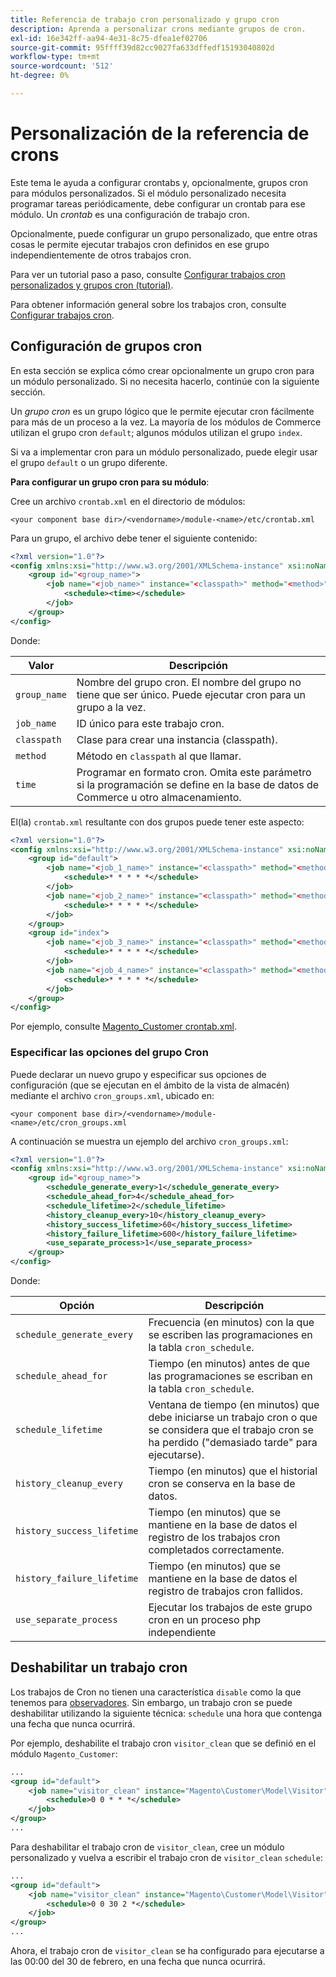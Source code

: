 ```yaml
---
title: Referencia de trabajo cron personalizado y grupo cron
description: Aprenda a personalizar crons mediante grupos de cron.
exl-id: 16e342ff-aa94-4e31-8c75-dfea1ef02706
source-git-commit: 95ffff39d82cc9027fa633dffedf15193040802d
workflow-type: tm+mt
source-wordcount: '512'
ht-degree: 0%

---
```


# Personalización de la referencia de crons

Este tema le ayuda a configurar crontabs y, opcionalmente, grupos cron para módulos personalizados. Si el módulo personalizado necesita programar tareas periódicamente, debe configurar un crontab para ese módulo. Un _crontab_ es una configuración de trabajo cron.

Opcionalmente, puede configurar un grupo personalizado, que entre otras cosas le permite ejecutar trabajos cron definidos en ese grupo independientemente de otros trabajos cron.

Para ver un tutorial paso a paso, consulte [Configurar trabajos cron personalizados y grupos cron (tutorial)](custom-cron-tutorial.md).

Para obtener información general sobre los trabajos cron, consulte [Configurar trabajos cron](../cli/configure-cron-jobs.md).

## Configuración de grupos cron

En esta sección se explica cómo crear opcionalmente un grupo cron para un módulo personalizado. Si no necesita hacerlo, continúe con la siguiente sección.

Un _grupo cron_ es un grupo lógico que le permite ejecutar cron fácilmente para más de un proceso a la vez. La mayoría de los módulos de Commerce utilizan el grupo cron `default`; algunos módulos utilizan el grupo `index`.

Si va a implementar cron para un módulo personalizado, puede elegir usar el grupo `default` o un grupo diferente.

**Para configurar un grupo cron para su módulo**:

Cree un archivo `crontab.xml` en el directorio de módulos:

```text
<your component base dir>/<vendorname>/module-<name>/etc/crontab.xml
```

Para un grupo, el archivo debe tener el siguiente contenido:

```xml
<?xml version="1.0"?>
<config xmlns:xsi="http://www.w3.org/2001/XMLSchema-instance" xsi:noNamespaceSchemaLocation="urn:magento:module:Magento_Cron:etc/crontab.xsd">
    <group id="<group_name>">
        <job name="<job_name>" instance="<classpath>" method="<method>">
            <schedule><time></schedule>
        </job>
    </group>
</config>
```

Donde:

| Valor | Descripción |
|---|---|
| `group_name` | Nombre del grupo cron. El nombre del grupo no tiene que ser único. Puede ejecutar cron para un grupo a la vez. |
| `job_name` | ID único para este trabajo cron. |
| `classpath` | Clase para crear una instancia (classpath). |
| `method` | Método en `classpath` al que llamar. |
| `time` | Programar en formato cron. Omita este parámetro si la programación se define en la base de datos de Commerce u otro almacenamiento. |

El(la) `crontab.xml` resultante con dos grupos puede tener este aspecto:

```xml
<?xml version="1.0"?>
<config xmlns:xsi="http://www.w3.org/2001/XMLSchema-instance" xsi:noNamespaceSchemaLocation="urn:magento:module:Magento_Cron:etc/crontab.xsd">
    <group id="default">
        <job name="<job_1_name>" instance="<classpath>" method="<method_name>">
            <schedule>* * * * *</schedule>
        </job>
        <job name="<job_2_name>" instance="<classpath>" method="<method_name>">
            <schedule>* * * * *</schedule>
        </job>
    </group>
    <group id="index">
        <job name="<job_3_name>" instance="<classpath>" method="<method_name>">
            <schedule>* * * * *</schedule>
        </job>
        <job name="<job_4_name>" instance="<classpath>" method="<method_name>">
            <schedule>* * * * *</schedule>
        </job>
    </group>
</config>
```

Por ejemplo, consulte [Magento_Customer crontab.xml](https://github.com/magento/magento2/blob/2.4/app/code/Magento/Customer/etc/crontab.xml).

### Especificar las opciones del grupo Cron

Puede declarar un nuevo grupo y especificar sus opciones de configuración (que se ejecutan en el ámbito de la vista de almacén) mediante el archivo `cron_groups.xml`, ubicado en:

```text
<your component base dir>/<vendorname>/module-<name>/etc/cron_groups.xml
```

A continuación se muestra un ejemplo del archivo `cron_groups.xml`:

```xml
<?xml version="1.0"?>
<config xmlns:xsi="http://www.w3.org/2001/XMLSchema-instance" xsi:noNamespaceSchemaLocation="urn:magento:module:Magento_Cron:etc/cron_groups.xsd">
    <group id="<group_name>">
        <schedule_generate_every>1</schedule_generate_every>
        <schedule_ahead_for>4</schedule_ahead_for>
        <schedule_lifetime>2</schedule_lifetime>
        <history_cleanup_every>10</history_cleanup_every>
        <history_success_lifetime>60</history_success_lifetime>
        <history_failure_lifetime>600</history_failure_lifetime>
        <use_separate_process>1</use_separate_process>
    </group>
</config>
```

Donde:

| Opción | Descripción |
| -------------------------- | ------------------------------------------------------------------------------------------------------ |
| `schedule_generate_every` | Frecuencia (en minutos) con la que se escriben las programaciones en la tabla `cron_schedule`. |
| `schedule_ahead_for` | Tiempo (en minutos) antes de que las programaciones se escriban en la tabla `cron_schedule`. |
| `schedule_lifetime` | Ventana de tiempo (en minutos) que debe iniciarse un trabajo cron o que se considera que el trabajo cron se ha perdido (&quot;demasiado tarde&quot; para ejecutarse). |
| `history_cleanup_every` | Tiempo (en minutos) que el historial cron se conserva en la base de datos. |
| `history_success_lifetime` | Tiempo (en minutos) que se mantiene en la base de datos el registro de los trabajos cron completados correctamente. |
| `history_failure_lifetime` | Tiempo (en minutos) que se mantiene en la base de datos el registro de trabajos cron fallidos. |
| `use_separate_process` | Ejecutar los trabajos de este grupo cron en un proceso php independiente |

## Deshabilitar un trabajo cron

Los trabajos de Cron no tienen una característica `disable` como la que tenemos para [observadores](https://developer.adobe.com/commerce/php/development/components/events-and-observers/#observers). Sin embargo, un trabajo cron se puede deshabilitar utilizando la siguiente técnica: `schedule` una hora que contenga una fecha que nunca ocurrirá.

Por ejemplo, deshabilite el trabajo cron `visitor_clean` que se definió en el módulo `Magento_Customer`:

```xml
...
<group id="default">
    <job name="visitor_clean" instance="Magento\Customer\Model\Visitor" method="clean">
        <schedule>0 0 * * *</schedule>
    </job>
</group>
...
```

Para deshabilitar el trabajo cron de `visitor_clean`, cree un módulo personalizado y vuelva a escribir el trabajo cron de `visitor_clean` `schedule`:

```xml
...
<group id="default">
    <job name="visitor_clean" instance="Magento\Customer\Model\Visitor" method="clean">
        <schedule>0 0 30 2 *</schedule>
    </job>
</group>
...
```

Ahora, el trabajo cron de `visitor_clean` se ha configurado para ejecutarse a las 00:00 del 30 de febrero, en una fecha que nunca ocurrirá.
